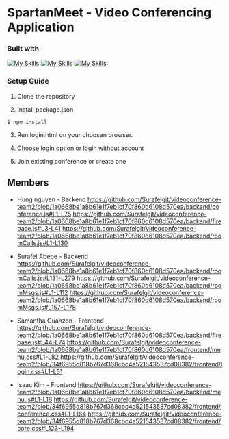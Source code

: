 # SpartanMeet - Video Conferencing Application


### Built with

[![My Skills](https://skillicons.dev/icons?i=js)](https://skillicons.dev)
[![My Skills](https://skillicons.dev/icons?i=html)](https://skillicons.dev)
[![My Skills](https://skillicons.dev/icons?i=css)](https://skillicons.dev)

### Setup Guide

1. Clone the repository 

2. Install package.json
```
$ npm install
```

3. Run login.html on your choosen browser.

4. Choose login option or login without account

5. Join existing conference or create one

## Members
- Hung nguyen - Backend 
      https://github.com/Surafelgit/videoconference-team2/blob/1a0668be1a8b61e1f7eb1cf70f860d6108d570ea/backend/conference.js#L1-L75
      https://github.com/Surafelgit/videoconference-team2/blob/1a0668be1a8b61e1f7eb1cf70f860d6108d570ea/backend/firebase.js#L3-L41
      https://github.com/Surafelgit/videoconference-team2/blob/1a0668be1a8b61e1f7eb1cf70f860d6108d570ea/backend/roomCalls.js#L1-L130
- Surafel Abebe - Backend
      https://github.com/Surafelgit/videoconference-team2/blob/1a0668be1a8b61e1f7eb1cf70f860d6108d570ea/backend/roomCalls.js#L131-L279
      https://github.com/Surafelgit/videoconference-team2/blob/1a0668be1a8b61e1f7eb1cf70f860d6108d570ea/backend/roomMsgs.js#L1-L112
      https://github.com/Surafelgit/videoconference-team2/blob/1a0668be1a8b61e1f7eb1cf70f860d6108d570ea/backend/roomMsgs.js#L157-L178
     
- Samantha Guanzon - Frontend
      https://github.com/Surafelgit/videoconference-team2/blob/1a0668be1a8b61e1f7eb1cf70f860d6108d570ea/backend/firebase.js#L44-L74
      https://github.com/Surafelgit/videoconference-team2/blob/1a0668be1a8b61e1f7eb1cf70f860d6108d570ea/frontend/menu.css#L1-L82
      https://github.com/Surafelgit/videoconference-team2/blob/34f6955d818b767d368cbc4a521543537cd08382/frontend/login.css#L1-L51
- Isaac Kim - Frontend
      https://github.com/Surafelgit/videoconference-team2/blob/1a0668be1a8b61e1f7eb1cf70f860d6108d570ea/backend/menu.js#L1-L18
      https://github.com/Surafelgit/videoconference-team2/blob/34f6955d818b767d368cbc4a521543537cd08382/frontend/conference.css#L1-L164
      https://github.com/Surafelgit/videoconference-team2/blob/34f6955d818b767d368cbc4a521543537cd08382/frontend/core.css#L123-L194
     





